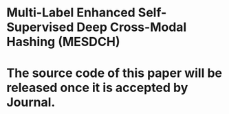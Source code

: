 # Multi-Label Enhanced Self-Supervised Deep Cross-Modal Hashing (MESDCH)
# The source code of this paper will be released once it is accepted by Journal.
